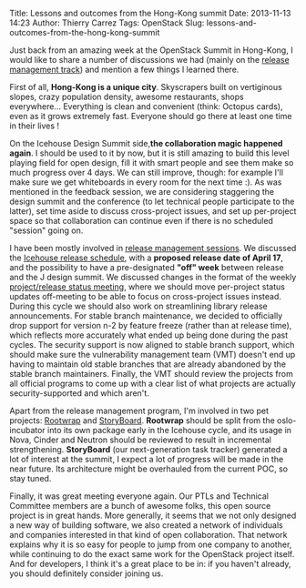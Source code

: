 Title: Lessons and outcomes from the Hong-Kong summit
Date: 2013-11-13 14:23
Author: Thierry Carrez
Tags: OpenStack
Slug: lessons-and-outcomes-from-the-hong-kong-summit

Just back from an amazing week at the OpenStack Summit in Hong-Kong, I
would like to share a number of discussions we had (mainly on the
[release management
track](http://icehousedesignsummit.sched.org/overview/type/release+management))
and mention a few things I learned there.

First of all, **Hong-Kong is a unique city**. Skyscrapers built on
vertiginous slopes, crazy population density, awesome restaurants, shops
everywhere... Everything is clean and convenient (think: Octopus cards),
even as it grows extremely fast. Everyone should go there at least one
time in their lives !

On the Icehouse Design Summit side,**the collaboration magic happened
again**. I should be used to it by now, but it is still amazing to build
this level playing field for open design, fill it with smart people and
see them make so much progress over 4 days. We can still improve,
though: for example I'll make sure we get whiteboards in every room for
the next time :). As was mentioned in the feedback session, we are
considering staggering the design summit and the conference (to let
technical people participate to the latter), set time aside to discuss
cross-project issues, and set up per-project space so that collaboration
can continue even if there is no scheduled "session" going on.

I have been mostly involved in [release management
sessions](https://wiki.openstack.org/wiki/Summit/Icehouse/Etherpads#Release_Management).
We discussed the [Icehouse release
schedule](https://wiki.openstack.org/wiki/Icehouse_Release_Schedule),
with a **proposed release date of April 17**, and the possibility to
have a pre-designated **"off" week** between release and the J design
summit. We discussed changes in the format of the weekly
[project/release status
meeting](https://wiki.openstack.org/wiki/Meetings/ProjectMeeting), where
we should move per-project status updates off-meeting to be able to
focus on cross-project issues instead. During this cycle we should also
work on streamlining library release announcements. For stable branch
maintenance, we decided to officially drop support for version n-2 by
feature freeze (rather than at release time), which reflects more
accurately what ended up being done during the past cycles. The security
support is now aligned to stable branch support, which should make sure
the vulnerability management team (VMT) doesn't end up having to
maintain old stable branches that are already abandoned by the stable
branch maintainers. Finally, the VMT should review the projects from all
official programs to come up with a clear list of what projects are
actually security-supported and which aren't.

Apart from the release management program, I'm involved in two pet
projects: [Rootwrap](https://wiki.openstack.org/wiki/Rootwrap) and
[StoryBoard](https://github.com/openstack-infra/storyboard).
**Rootwrap** should be split from the oslo-incubator into its own
package early in the Icehouse cycle, and its usage in Nova, Cinder and
Neutron should be reviewed to result in incremental strengthening.
**StoryBoard** (our next-generation task tracker) generated a lot of
interest at the summit, I expect a lot of progress will be made in the
near future. Its architecture might be overhauled from the current POC,
so stay tuned.

Finally, it was great meeting everyone again. Our PTLs and Technical
Committee members are a bunch of awesome folks, this open source project
is in great hands. More generally, it seems that we not only designed a
new way of building software, we also created a network of individuals
and companies interested in that kind of open collaboration. That
network explains why it is so easy for people to jump from one company
to another, while continuing to do the exact same work for the OpenStack
project itself. And for developers, I think it's a great place to be in:
if you haven't already, you should definitely consider joining us.

 
